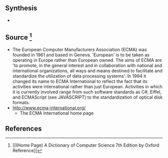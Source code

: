 ## Synthesis
- 
## Source [^1]
- The European Computer Manufacturers Association (ECMA) was founded in 1961 and based in Geneva. 'European' is to be taken as operating in Europe rather than European owned. The aims of ECMA are 'to promote, in the general interest and in collaboration with national and international organizations, all ways and means destined to facilitate and standardize the utilization of data processing systems'. In 1994 it changed its name to ECMA International to reflect the fact that its activities were international rather than just European. Activities in which it is currently involved range from such software standards as C\#, Eiffel, and ECMAScript (see JAVASCRIPT) to the standardization of optical disk formats.
- http://www.ecma-international.org/
	- The ECMA International home page
## References

[^1]: [[(Home Page) A Dictionary of Computer Science 7th Edition by Oxford Reference]]